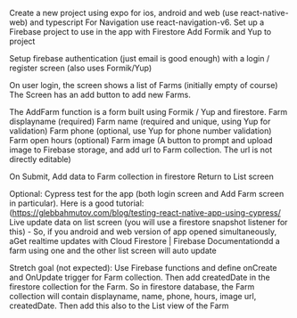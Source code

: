 Create a new project using expo for ios, android and web (use react-native-web) and typescript
For Navigation use react-navigation-v6.
Set up a Firebase project to use in the app with Firestore
Add Formik and Yup to project

Setup firebase authentication (just email is good enough) with a login / register screen (also uses Formik/Yup)

On user login, the screen shows a list of Farms (initially empty of course)
The Screen has an add button to add new Farms.

The AddFarm function is a form built using Formik / Yup and firestore.
Farm displayname (required)
Farm name (required and unique, using Yup for validation)
Farm phone (optional, use Yup for phone number validation) 
Farm open hours (optional)
Farm image (A button to prompt and upload image to Firebase storage, and add url to Farm collection. The url is not directly editable)

On Submit, 
Add data to Farm collection in firestore
Return to List screen

Optional:
Cypress test for the app (both login screen and Add Farm screen in particular). Here is a good tutorial:  (https://glebbahmutov.com/blog/testing-react-native-app-using-cypress/
Live update data on list screen (you will use a firestore snapshot listener for this) - So, if you android and web version of app opened simultaneously, aGet realtime updates with Cloud Firestore | Firebase Documentationdd a farm using one and the other list screen will auto update

Stretch goal (not expected):
Use Firebase functions and define onCreate and OnUpdate trigger for Farm collection. Then add createdDate in the firestore collection for the Farm. So in firestore database, the Farm collection  will contain displayname, name, phone, hours, image url, createdDate. Then add this also to the List view of the Farm

